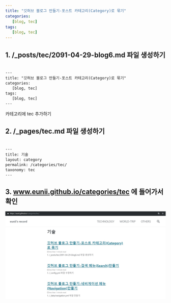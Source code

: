 ```yaml
---
title: "깃허브 블로그 만들기-포스트 카테고리(Category)로 묶기"
categories:
   [blog, tec]
tags:
   [blog, tec]
---
```


## 1. /_posts/tec/2091-04-29-blog6.md 파일 생성하기

```

---
title: "깃허브 블로그 만들기-포스트 카테고리(Category)로 묶기"
categories:
   [blog, tec]
tags:
   [blog, tec]
---
``` 
   
카테고리에 tec 추가하기


## 2. /_pages/tec.md 파일 생성하기

```

---
title: 기술
layout: category
permalink: /categories/tec/
taxonomy: tec
---
```


## 3. www.eunii.github.io/categories/tec 에 들어가서 확인

![캡쳐](/assets/images/postcate.JPG)

